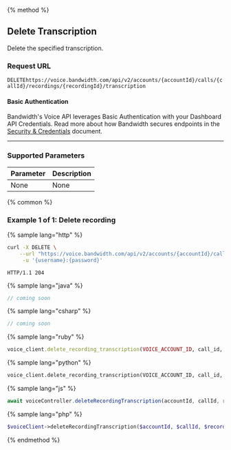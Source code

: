{% method %}

## Delete Transcription

Delete the specified transcription.

### Request URL

<code class="delete">DELETE</code>`https://voice.bandwidth.com/api/v2/accounts/{accountId}/calls/{callId}/recordings/{recordingId}/transcription`

#### Basic Authentication

Bandwidth's Voice API leverages Basic Authentication with your Dashboard API Credentials. Read more about how Bandwidth secures endpoints in the [Security & Credentials](../../../guides/accountCredentials.md) document.

---

### Supported Parameters

| Parameter | Description |
|:----------|:------------|
| None      | None        |

{% common %}

### Example 1 of 1: Delete recording

{% sample lang="http" %}

```bash
curl -X DELETE \
    --url "https://voice.bandwidth.com/api/v2/accounts/{accountId}/calls/{callId}/recordings/{recordingId}/transcription" \
     -u '{username}:{password}'
```

```
HTTP/1.1 204
```

{% sample lang="java" %}

```java
// coming soon
```

{% sample lang="csharp" %}

```csharp
// coming soon
```

{% sample lang="ruby" %}

```ruby
voice_client.delete_recording_transcription(VOICE_ACCOUNT_ID, call_id, recording_id)
```

{% sample lang="python" %}

```python
voice_client.delete_recording_transcription(VOICE_ACCOUNT_ID, call_id, recording_id)
```

{% sample lang="js" %}

```js
await voiceController.deleteRecordingTranscription(accountId, callId, recordingId);
```

{% sample lang="php" %}

```php
$voiceClient->deleteRecordingTranscription($accountId, $callId, $recordingId);
```

{% endmethod %}
